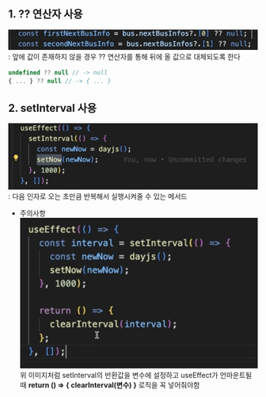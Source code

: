 ## 1. ?? 연산자 사용
![alt text](image-4.png)
: 앞에 값이 존재하지 않을 경우 ?? 연산자를 통해 뒤에 올 값으로 대체되도록 한다
```js
undefined ?? null // -> null
{ ... } ?? null // -> { ... }
```

## 2. setInterval 사용
![](image-5.png)
: 다음 인자로 오는 초만큼 반복해서 실행시켜줄 수 있는 메서드
- 주의사항
![alt text](image-6.png)
위 이미지처럼 setInterval의 반환값을 변수에 설정하고 useEffect가 언마운트될 때 **return () => { clearInterval(변수) }** 로직을 꼭 넣어줘야함


